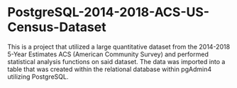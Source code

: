 # PostgreSQL-2014-2018-ACS-US-Census-Dataset
This is a project that utilized a large quantitative dataset from the 2014-2018 5-Year Estimates ACS (American Community Survey) and performed statistical analysis functions on said dataset.
The data was imported into a table that was created within the relational database within pgAdmin4 utilizing PostgreSQL. 
